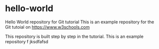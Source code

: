 # hello-world
Hello World repository for Git tutorial
This is an example repository for the Git tutoial on https://www.w3schools.com

This repository is built step by step in the tutorial.
This is an example repository f
jksdfafsd